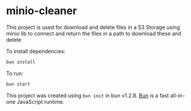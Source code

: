 # minio-cleaner

This project is used for download and delete files in a S3 Storage using minio lib to connect and return the files in a path to download these and delete


To install dependencies:

```bash
bun install
```

To run:

```bash
bun start
```

This project was created using `bun init` in bun v1.2.8. [Bun](https://bun.sh) is a fast all-in-one JavaScript runtime.

